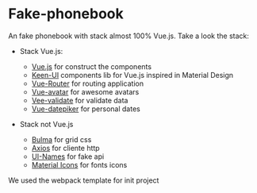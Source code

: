 # Fake-phonebook

An fake phonebook with stack almost 100% Vue.js. Take a look the stack:

* Stack Vue.js:
  * [Vue.js](https://vuejs.org) for construct the components
  * [Keen-UI](https://github.com/JosephusPaye/Keen-UI) components lib for Vue.js  inspired in Material Design
  * [Vue-Router](https://github.com/vuejs/vue-router) for routing application
  * [Vue-avatar](https://github.com/eliep/vue-avatar) for awesome avatars
  * [Vee-validate](https://github.com/logaretm/vee-validate) for validate data
  * [Vue-datepiker](https://github.com/hilongjw/vue-datepicker) for personal dates

* Stack not Vue.js
  * [Bulma](http://bulma.io/) for grid css
  * [Axios](https://github.com/mzabriskie/axios) for cliente http
  * [UI-Names](https://uinames.com/) for fake api
  * [Material Icons](https://material.io/icons/) for fonts icons

We used the webpack template for init project
